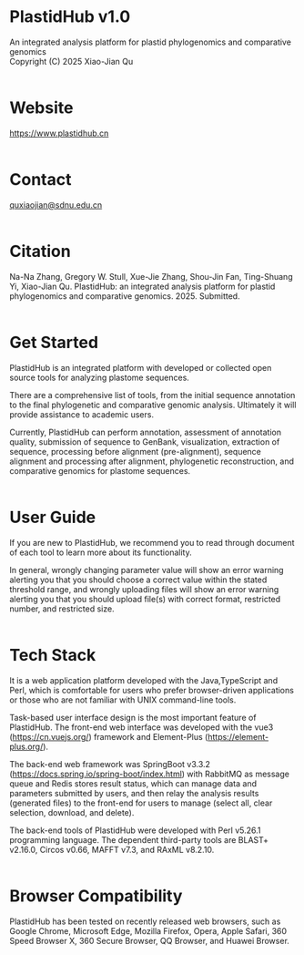 # PlastidHub v1.0<br />
An integrated analysis platform for plastid phylogenomics and comparative genomics<br />
Copyright (C) 2025 Xiao-Jian Qu<br />
<br />

# Website<br />
https://www.plastidhub.cn<br />
<br />

# Contact<br />
quxiaojian@sdnu.edu.cn<br />
<br />

# Citation<br />
Na-Na Zhang, Gregory W. Stull, Xue-Jie Zhang, Shou-Jin Fan, Ting-Shuang Yi, Xiao-Jian Qu. PlastidHub: an integrated analysis platform for plastid phylogenomics and comparative genomics. 2025. Submitted.<br />
<br />

# Get Started<br />
PlastidHub is an integrated platform with developed or collected open source tools for analyzing plastome sequences.<br />

There are a comprehensive list of tools, from the initial sequence annotation to the final phylogenetic and comparative genomic analysis. Ultimately it will provide assistance to academic users.<br />

Currently, PlastidHub can perform annotation, assessment of annotation quality, submission of sequence to GenBank, visualization, extraction of sequence, processing before alignment (pre-alignment), sequence alignment and processing after alignment, phylogenetic reconstruction, and comparative genomics for plastome sequences.<br />
<br />

# User Guide<br />
If you are new to PlastidHub, we recommend you to read through document of each tool to learn more about its functionality.<br />

In general, wrongly changing parameter value will show an error warning alerting you that you should choose a correct value within the stated threshold range, and wrongly uploading files will show an error warning alerting you that you should upload file(s) with correct format, restricted number, and restricted size.<br />
<br />

# Tech Stack<br />
It is a web application platform developed with the Java,TypeScript and Perl, which is comfortable for users who prefer browser-driven applications or those who are not familiar with UNIX command-line tools.<br />

Task-based user interface design is the most important feature of PlastidHub. The front-end web interface was developed with the vue3 (https://cn.vuejs.org/) framework and Element-Plus (https://element-plus.org/).<br />

The back-end web framework was SpringBoot v3.3.2 (https://docs.spring.io/spring-boot/index.html) with RabbitMQ as message queue and Redis stores result status, which can manage data and parameters submitted by users, and then relay the analysis results (generated files) to the front-end for users to manage (select all, clear selection, download, and delete).<br />

The back-end tools of PlastidHub were developed with Perl v5.26.1 programming language. The dependent third-party tools are BLAST+ v2.16.0, Circos v0.66, MAFFT v7.3, and RAxML v8.2.10.<br />
<br />

# Browser Compatibility<br />
PlastidHub has been tested on recently released web browsers, such as Google Chrome, Microsoft Edge, Mozilla Firefox, Opera, Apple Safari, 360 Speed Browser X, 360 Secure Browser, QQ Browser, and Huawei Browser.<br />
